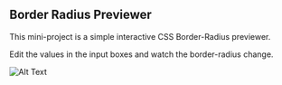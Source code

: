 Border Radius Previewer
-----
This mini-project is a simple interactive CSS Border-Radius previewer.

Edit the values in the input boxes and watch the border-radius change. 

![Alt Text](https://i.imgur.com/olFbcFQ.gif)

